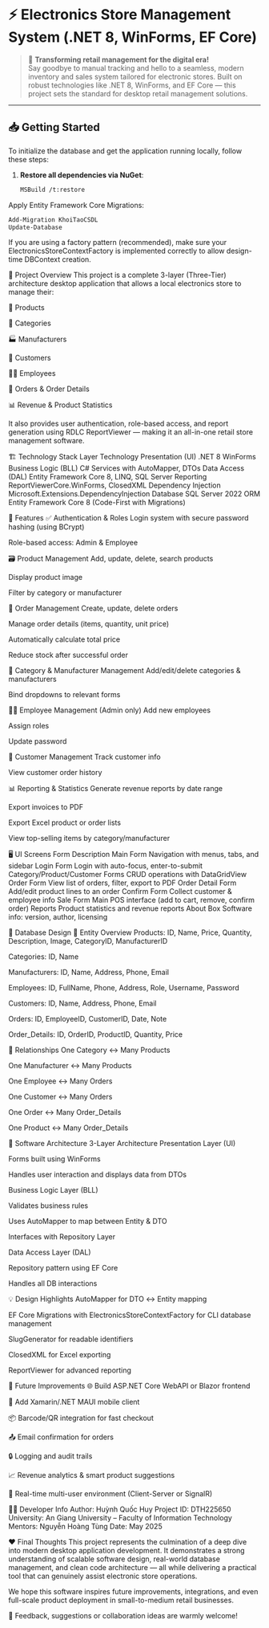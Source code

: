 # ⚡ Electronics Store Management System (.NET 8, WinForms, EF Core)

> 🚀 **Transforming retail management for the digital era!**  
> Say goodbye to manual tracking and hello to a seamless, modern inventory and sales system tailored for electronic stores. Built on robust technologies like .NET 8, WinForms, and EF Core — this project sets the standard for desktop retail management solutions.

---

## 📥 Getting Started

To initialize the database and get the application running locally, follow these steps:

1. **Restore all dependencies via NuGet**:
   ```bash
   MSBuild /t:restore
   ```
Apply Entity Framework Core Migrations:

```bash
Add-Migration KhoiTaoCSDL
Update-Database
```
If you are using a factory pattern (recommended), make sure your ElectronicsStoreContextFactory is implemented correctly to allow design-time DBContext creation.

📌 Project Overview
This project is a complete 3-layer (Three-Tier) architecture desktop application that allows a local electronics store to manage their:

🔧 Products

📂 Categories

🏭 Manufacturers

👥 Customers

👨‍💼 Employees

🧾 Orders & Order Details

📊 Revenue & Product Statistics

It also provides user authentication, role-based access, and report generation using RDLC ReportViewer — making it an all-in-one retail store management software.

🏗️ Technology Stack
Layer	Technology
Presentation (UI)	.NET 8 WinForms
Business Logic (BLL)	C# Services with AutoMapper, DTOs
Data Access (DAL)	Entity Framework Core 8, LINQ, SQL Server
Reporting	ReportViewerCore.WinForms, ClosedXML
Dependency Injection	Microsoft.Extensions.DependencyInjection
Database	SQL Server 2022
ORM	Entity Framework Core 8 (Code-First with Migrations)

📂 Features
✅ Authentication & Roles
Login system with secure password hashing (using BCrypt)

Role-based access: Admin & Employee

🗃 Product Management
Add, update, delete, search products

Display product image

Filter by category or manufacturer

🧾 Order Management
Create, update, delete orders

Manage order details (items, quantity, unit price)

Automatically calculate total price

Reduce stock after successful order

📁 Category & Manufacturer Management
Add/edit/delete categories & manufacturers

Bind dropdowns to relevant forms

👨‍💼 Employee Management (Admin only)
Add new employees

Assign roles

Update password

👥 Customer Management
Track customer info

View customer order history

📊 Reporting & Statistics
Generate revenue reports by date range

Export invoices to PDF

Export Excel product or order lists

View top-selling items by category/manufacturer

🖥️ UI Screens
Form	Description
Main Form	Navigation with menus, tabs, and sidebar
Login Form	Login with auto-focus, enter-to-submit
Category/Product/Customer Forms	CRUD operations with DataGridView
Order Form	View list of orders, filter, export to PDF
Order Detail Form	Add/edit product lines to an order
Confirm Form	Collect customer & employee info
Sale Form	Main POS interface (add to cart, remove, confirm order)
Reports	Product statistics and revenue reports
About Box	Software info: version, author, licensing

🧱 Database Design
📑 Entity Overview
Products: ID, Name, Price, Quantity, Description, Image, CategoryID, ManufacturerID

Categories: ID, Name

Manufacturers: ID, Name, Address, Phone, Email

Employees: ID, FullName, Phone, Address, Role, Username, Password

Customers: ID, Name, Address, Phone, Email

Orders: ID, EmployeeID, CustomerID, Date, Note

Order_Details: ID, OrderID, ProductID, Quantity, Price

🔗 Relationships
One Category ↔ Many Products

One Manufacturer ↔ Many Products

One Employee ↔ Many Orders

One Customer ↔ Many Orders

One Order ↔ Many Order_Details

One Product ↔ Many Order_Details

🧠 Software Architecture
3-Layer Architecture
Presentation Layer (UI)

Forms built using WinForms

Handles user interaction and displays data from DTOs

Business Logic Layer (BLL)

Validates business rules

Uses AutoMapper to map between Entity & DTO

Interfaces with Repository Layer

Data Access Layer (DAL)

Repository pattern using EF Core

Handles all DB interactions

💡 Design Highlights
AutoMapper for DTO ↔ Entity mapping

EF Core Migrations with ElectronicsStoreContextFactory for CLI database management

SlugGenerator for readable identifiers

ClosedXML for Excel exporting

ReportViewer for advanced reporting

🚧 Future Improvements
🌐 Build ASP.NET Core WebAPI or Blazor frontend

📱 Add Xamarin/.NET MAUI mobile client

📦 Barcode/QR integration for fast checkout

📤 Email confirmation for orders

🔒 Logging and audit trails

📈 Revenue analytics & smart product suggestions

🔗 Real-time multi-user environment (Client-Server or SignalR)

👨‍💻 Developer Info
Author: Huỳnh Quốc Huy
Project ID: DTH225650
University: An Giang University – Faculty of Information Technology
Mentors: Nguyễn Hoàng Tùng
Date: May 2025

❤️ Final Thoughts
This project represents the culmination of a deep dive into modern desktop application development. It demonstrates a strong understanding of scalable software design, real-world database management, and clean code architecture — all while delivering a practical tool that can genuinely assist electronic store operations.

We hope this software inspires future improvements, integrations, and even full-scale product deployment in small-to-medium retail businesses.

💬 Feedback, suggestions or collaboration ideas are warmly welcome!

